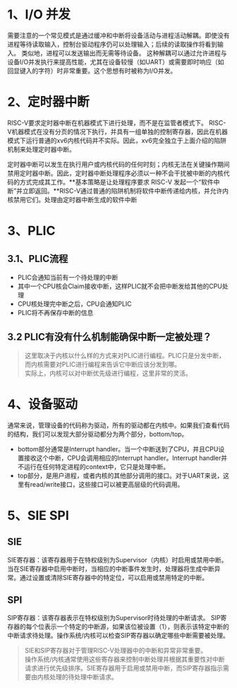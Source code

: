 # 1、I/O 并发
需要注意的一个常见模式是通过缓冲和中断将设备活动与进程活动解耦。即使没有进程等待读取输入，控制台驱动程序仍可以处理输入；后续的读取操作将看到输入。
类似地，进程可以发送输出而无需等待设备。
这种解耦可以通过允许进程与设备I/O并发执行来提高性能，尤其在设备较慢（如UART）或需要即时响应（如回显键入的字符）时非常重要。这个思想有时被称为I/O并发。

# 2、定时器中断
RISC-V要求定时器中断在机器模式下进行处理，而不是在监管者模式下。
RISC-V机器模式在没有分页的情况下执行，并具有一组单独的控制寄存器，因此在机器模式下运行普通的xv6内核代码并不实际。因此，xv6完全独立于上面介绍的陷阱机制来处理定时器中断。  

定时器中断可以发生在执行用户或内核代码的任何时刻；内核无法在关键操作期间禁用定时器中断。因此，定时器中断处理程序必须以一种不会干扰被中断的内核代码的方式完成其工作。**基本策略是让处理程序要求 RISC-V 发起一个“软件中断”并立即返回。**RISC-V通过普通的陷阱机制将软件中断传递给内核，并允许内核禁用它们。处理由定时器中断生成的软件中断

# 3、PLIC
## 3.1、PLIC流程
- PLIC会通知当前有一个待处理的中断
- 其中一个CPU核会Claim接收中断，这样PLIC就不会把中断发给其他的CPU处理
- CPU核处理完中断之后，CPU会通知PLIC
- PLIC将不再保存中断的信息

## 3.2 PLIC有没有什么机制能确保中断一定被处理？
> 这里取决于内核以什么样的方式来对PLIC进行编程。PLIC只是分发中断，而内核需要对PLIC进行编程来告诉它中断应该分发到哪。  
> 实际上，内核可以对中断优先级进行编程，这里非常的灵活。

# 4、设备驱动
通常来说，管理设备的代码称为驱动，所有的驱动都在内核中。如果我们查看代码的结构，我们可以发现大部分驱动都分为两个部分，bottom/top。
- bottom部分通常是Interrupt handler。当一个中断送到了CPU，并且CPU设置接收这个中断，CPU会调用相应的Interrupt handler。Interrupt handler并不运行在任何特定进程的context中，它只是处理中断。
- top部分，是用户进程，或者内核的其他部分调用的接口。对于UART来说，这里有read/write接口，这些接口可以被更高层级的代码调用。

# 5、SIE SPI
## SIE
SIE寄存器：该寄存器用于在特权级别为Supervisor（内核）时启用或禁用中断。
当在SIE寄存器中启用中断时，当相应的中断事件发生时，处理器将生成中断异常。通过设置或清除SIE寄存器中的特定位，可以启用或禁用特定的中断。
## SPI
SIP寄存器：该寄存器表示在特权级别为Supervisor时待处理的中断请求。
SIP寄存器的每个位表示一个特定的中断源，如果该位被设置（1），则表示该特定中断的中断请求待处理。操作系统/内核可以检查SIP寄存器以确定哪些中断需要被处理。  
> SIE和SIP寄存器对于管理RISC-V处理器中的中断和异常非常重要。  
> 操作系统/内核通常使用这些寄存器来控制中断处理并根据其重要性对中断请求进行优先级排序。SIE寄存器用于启用或禁用中断，而SIP寄存器指示需要由内核处理的待处理中断请求。
